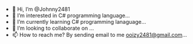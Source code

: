 - 👋 Hi, I’m @Johnny2481
- 👀 I’m interested in C# programming language...
- 🌱 I’m currently learning C# programming lanaguage...
- 💞️ I’m looking to collaborate on ...
- 📫 How to reach me? By sending email to me ooizy2481@gmail.com...

<!---
ooizonyee2481/ooizonyee2481 is a ✨ special ✨ repository because its `README.md` (this file) appears on your GitHub profile.
You can click the Preview link to take a look at your changes.
--->
